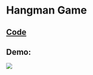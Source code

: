 # Hangman Game

## [Code](https://github.com/dylanbuchi/100-days-of-code/blob/main/src/day_7/hangman.py)

## Demo:
![](https://user-images.githubusercontent.com/52018183/104050222-0fc66700-51c5-11eb-8691-e222b7ad0ad6.gif)
